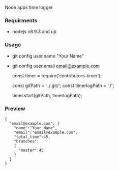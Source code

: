 Node apps time logger

### Requirments
- nodejs v8.9.3 and up

### Usage
- git config user.name "Your Name"
- git config user.email email@example.com
 
    const timer = require('contributors-timer');
    
    const gitPath = '../.git/';
    const timerlogPath = './';
    
    timer.start(gitPath, timerlogPath);

### Preview
    {
      "email@example.com": {
        "name":"Your Name",
        "email":"email@example.com",
        "total_time":45,
        "branches":
        {
          "master":45
        }
      }
    }